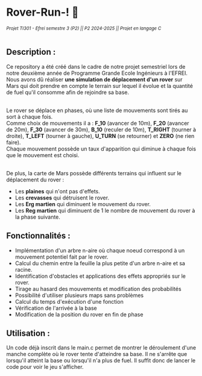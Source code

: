 # Rover-Run-! 🚀
<sub>*Projet TI301 - Efrei semestre 3 (P2) || P2 2024-2025 || Projet en langage C* 
<br><br>

## Description :
Ce repository a été créé dans le cadre de notre projet semestriel lors de notre deuxième année de Programme Grande Ecole Ingénieurs à l'EFREI. Nous avons dû réaliser **une simulation de déplacement d'un rover** sur Mars qui doit prendre en compte le terrain sur lequel il évolue et la quantité de fuel qu'il consomme afin de rejoindre sa base.  <br><br>

Le rover se déplace en phases, où une liste de mouvements sont tirés au sort à chaque fois.  
Comme choix de mouvements il a : **F_10** (avancer de 10m), **F_20** (avancer de 20m), **F_30** (avancer de 30m), **B_10** (reculer de 10m), **T_RIGHT** (tourner à droite), **T_LEFT** (tourner à gauche), **U_TURN** (se retourner) et **ZERO** (ne rien faire).  
Chaque mouvement possède un taux d'apparition qui diminue à chaque fois que le mouvement est choisi.  <br><br>

De plus, la carte de Mars possède différents terrains qui influent sur le déplacement du rover :
- Les **plaines** qui n'ont pas d'effets.
- Les **crevasses** qui détruisent le rover.
- Les **Erg martien** qui diminuent le mouvement du rover.
- Les **Reg martien** qui diminuent de 1 le nombre de mouvement du rover à la phase suivante.

## Fonctionnalités :
- Implémentation d'un arbre n-aire où chaque noeud correspond à un mouvement potentiel fait par le rover.
- Calcul du chemin entre la feuille la plus petite d'un arbre n-aire et sa racine.
- Identification d'obstacles et applications des effets appropriés sur le rover.
- Tirage au hasard des mouvements et modification des probabilités
- Possibilité d'utiliser plusieurs maps sans problèmes
- Calcul du temps d'exécution d'une fonction
- Vérification de l'arrivée à la base
- Modification de la position du rover en fin de phase

## Utilisation :
Un code déjà inscrit dans le main.c permet de montrer le déroulement d'une manche complète où le rover tente d'atteindre sa base. Il ne s'arrête que lorsqu'il atteint la base ou lorsqu'il n'a plus de fuel.
Il suffit donc de lancer le code pour voir le jeu s'afficher.

